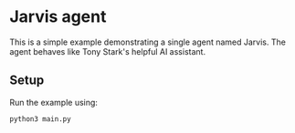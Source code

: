 # Jarvis agent

This is a simple example demonstrating a single agent named Jarvis.
The agent behaves like Tony Stark's helpful AI assistant.

## Setup

Run the example using:

```shell
python3 main.py
```
